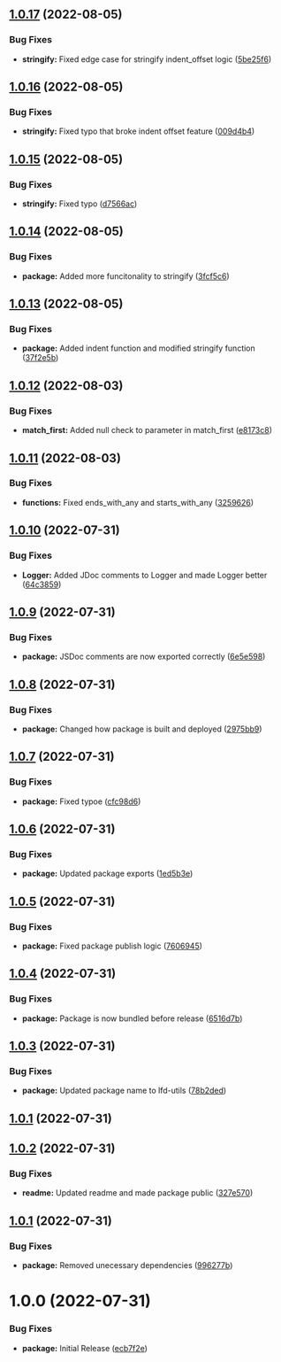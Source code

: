 ## [1.0.17](https://github.com/Luis-Domenech/lfd-utils/compare/v1.0.16...v1.0.17) (2022-08-05)


### Bug Fixes

* **stringify:** Fixed edge case for stringify indent_offset logic ([5be25f6](https://github.com/Luis-Domenech/lfd-utils/commit/5be25f688a187d9c7e6bc6d97f16b754f608ea61))

## [1.0.16](https://github.com/Luis-Domenech/lfd-utils/compare/v1.0.15...v1.0.16) (2022-08-05)


### Bug Fixes

* **stringify:** Fixed typo that broke indent offset feature ([009d4b4](https://github.com/Luis-Domenech/lfd-utils/commit/009d4b41b2134e623241f614997ae99bcba8c17e))

## [1.0.15](https://github.com/Luis-Domenech/lfd-utils/compare/v1.0.14...v1.0.15) (2022-08-05)


### Bug Fixes

* **stringify:** Fixed typo ([d7566ac](https://github.com/Luis-Domenech/lfd-utils/commit/d7566accb5db936f9b1a6b1796b723aa80bbc08e))

## [1.0.14](https://github.com/Luis-Domenech/lfd-utils/compare/v1.0.13...v1.0.14) (2022-08-05)


### Bug Fixes

* **package:** Added more funcitonality to stringify ([3fcf5c6](https://github.com/Luis-Domenech/lfd-utils/commit/3fcf5c64cb37a3dce26bc7ea6fc1b92f8b70a71f))

## [1.0.13](https://github.com/Luis-Domenech/lfd-utils/compare/v1.0.12...v1.0.13) (2022-08-05)


### Bug Fixes

* **package:** Added indent function and modified stringify function ([37f2e5b](https://github.com/Luis-Domenech/lfd-utils/commit/37f2e5b517bbcd1091f827f0ebb79687005b41fe))

## [1.0.12](https://github.com/Luis-Domenech/lfd-utils/compare/v1.0.11...v1.0.12) (2022-08-03)


### Bug Fixes

* **match_first:** Added null check to parameter in match_first ([e8173c8](https://github.com/Luis-Domenech/lfd-utils/commit/e8173c822c80f9b5e5ed1bab3e2a3504a4da781e))

## [1.0.11](https://github.com/Luis-Domenech/lfd-utils/compare/v1.0.10...v1.0.11) (2022-08-03)


### Bug Fixes

* **functions:** Fixed ends_with_any and starts_with_any ([3259626](https://github.com/Luis-Domenech/lfd-utils/commit/3259626b83ae9103c7dcf498240cec7b6ffaaced))

## [1.0.10](https://github.com/Luis-Domenech/lfd-utils/compare/v1.0.9...v1.0.10) (2022-07-31)


### Bug Fixes

* **Logger:** Added JDoc comments to Logger and made Logger better ([64c3859](https://github.com/Luis-Domenech/lfd-utils/commit/64c3859472ac716760d1c8354738796db9d95121))

## [1.0.9](https://github.com/Luis-Domenech/lfd-utils/compare/v1.0.8...v1.0.9) (2022-07-31)


### Bug Fixes

* **package:** JSDoc comments are now exported correctly ([6e5e598](https://github.com/Luis-Domenech/lfd-utils/commit/6e5e598134dce1bf89cb10885bc38c9a5d31b0ca))

## [1.0.8](https://github.com/Luis-Domenech/lfd-utils/compare/v1.0.7...v1.0.8) (2022-07-31)


### Bug Fixes

* **package:** Changed how package is built and deployed ([2975bb9](https://github.com/Luis-Domenech/lfd-utils/commit/2975bb9b4f972703d1cf36df93579ea5b94297d8))

## [1.0.7](https://github.com/Luis-Domenech/lfd-utils/compare/v1.0.6...v1.0.7) (2022-07-31)


### Bug Fixes

* **package:** Fixed typoe ([cfc98d6](https://github.com/Luis-Domenech/lfd-utils/commit/cfc98d60bd05462c90e85e7f0f5e247003f1f1e6))

## [1.0.6](https://github.com/Luis-Domenech/lfd-utils/compare/v1.0.5...v1.0.6) (2022-07-31)


### Bug Fixes

* **package:** Updated package exports ([1ed5b3e](https://github.com/Luis-Domenech/lfd-utils/commit/1ed5b3ef4c59257c5897f9c787ed1a3f4e68737e))

## [1.0.5](https://github.com/Luis-Domenech/lfd-utils/compare/v1.0.4...v1.0.5) (2022-07-31)


### Bug Fixes

* **package:** Fixed package publish logic ([7606945](https://github.com/Luis-Domenech/lfd-utils/commit/760694586cb9db604f4d654afedc4a31a16d69e2))

## [1.0.4](https://github.com/Luis-Domenech/lfd-utils/compare/v1.0.3...v1.0.4) (2022-07-31)


### Bug Fixes

* **package:** Package is now  bundled before release ([6516d7b](https://github.com/Luis-Domenech/lfd-utils/commit/6516d7b3a770d66c8988626eb871f9859b3c5d48))

## [1.0.3](https://github.com/Luis-Domenech/lfd-utils/compare/v1.0.2...v1.0.3) (2022-07-31)


### Bug Fixes

* **package:** Updated package name to lfd-utils ([78b2ded](https://github.com/Luis-Domenech/lfd-utils/commit/78b2ded9b65fcbbb100c4f349bcfbdc0a2d35f69))

## [1.0.1](https://github.com/Luis-Domenech/lfd-utils/compare/v1.0.0...v1.0.1) (2022-07-31)
## [1.0.2](https://github.com/Luis-Domenech/lfd-utils/compare/v1.0.1...v1.0.2) (2022-07-31)


### Bug Fixes

* **readme:** Updated readme and made package public ([327e570](https://github.com/Luis-Domenech/lfd-utils/commit/327e5701c21cc630f696b2c3d735e62062c07e14))

## [1.0.1](https://github.com/Luis-Domenech/lfd-utils/compare/v1.0.0...v1.0.1) (2022-07-31)


### Bug Fixes

* **package:** Removed unecessary dependencies ([996277b](https://github.com/Luis-Domenech/lfd-utils/commit/996277b4079437f3d5a5618df9384322a3e1883f))

# 1.0.0 (2022-07-31)


### Bug Fixes

* **package:** Initial Release ([ecb7f2e](https://github.com/Luis-Domenech/lfd-utils/commit/ecb7f2e9dbc9d6895d9324797b53b740b29786cf))
